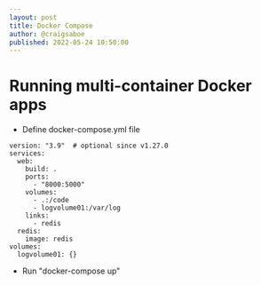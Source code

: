 ```yaml
---
layout: post
title: Docker Compose
author: @craigsaboe
published: 2022-05-24 10:50:00
---
```


# Running multi-container Docker apps
- Define docker-compose.yml file
```
version: "3.9"  # optional since v1.27.0
services:
  web:
    build: .
    ports:
      - "8000:5000"
    volumes:
      - .:/code
      - logvolume01:/var/log
    links:
      - redis
  redis:
    image: redis
volumes:
  logvolume01: {}
```
- Run "docker-compose up"